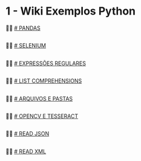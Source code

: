 # 1 - Wiki Exemplos Python


  🙋‍♀️ [# PANDAS](https://github.com/edenilsonsantos/Exemplos-Python/blob/main/Pandas.ipynb)
##
  🙋‍♀️ [# SELENIUM](https://github.com/edenilsonsantos/Exemplos-Python/blob/main/Selenium.ipynb)
##
  🙋‍♀️ [# EXPRESSÕES REGULARES](https://github.com/edenilsonsantos/Exemplos-Python/blob/main/Regex.ipynb)
##
  🙋‍♀️ [# LIST COMPREHENSIONS](https://github.com/edenilsonsantos/Exemplos-Python/blob/main/List_Comprehensions.ipynb)
##
  🙋‍♀️ [# ARQUIVOS E PASTAS](https://github.com/edenilsonsantos/Exemplos-Python/blob/main/Files_and_Folders.ipynb)
##
  🙋‍♀️ [# OPENCV E TESSERACT](https://github.com/edenilsonsantos/Exemplos-Python/blob/main/Manipulando_Imagens.ipynb)
##
  🙋‍♀️ [# READ JSON](https://github.com/edenilsonsantos/Exemplos-Python/blob/main/Read_Json.ipynb)
##
  🙋‍♀️ [# READ XML](https://github.com/edenilsonsantos/Exemplos-Python/blob/main/Read_XML.ipynb)
##

